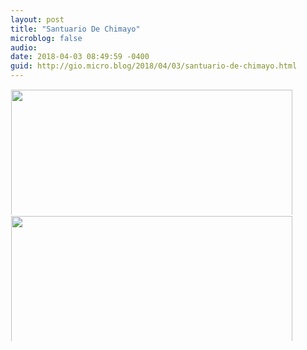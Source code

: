 ```yaml
---
layout: post
title: "Santuario De Chimayo"
microblog: false
audio: 
date: 2018-04-03 08:49:59 -0400
guid: http://gio.micro.blog/2018/04/03/santuario-de-chimayo.html
---
```




<a href="http://microblog.stevegio.net/uploads/2018/5021ceb718.jpg"><img src="http://microblog.stevegio.net/uploads/2018/5021ceb718.jpg" width="600" height="450" style="display: inline-block; max-height: 200px; width: auto; padding: 1px;" class="sunlit_image" /></a><a href="http://microblog.stevegio.net/uploads/2018/42e869f5a2.jpg"><img src="http://microblog.stevegio.net/uploads/2018/42e869f5a2.jpg" width="600" height="450" style="display: inline-block; max-height: 200px; width: auto; padding: 1px;" class="sunlit_image" /></a>



